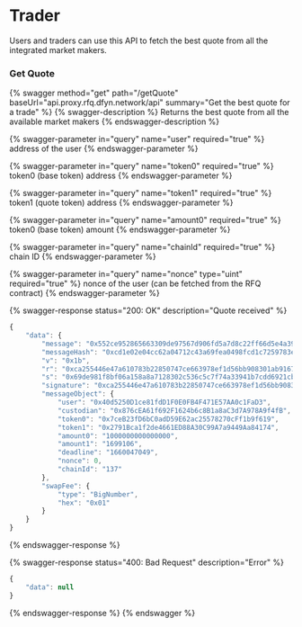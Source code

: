 # Trader

Users and traders can use this API to fetch the best quote from all the integrated market makers.&#x20;

### Get Quote

{% swagger method="get" path="/getQuote" baseUrl="api.proxy.rfq.dfyn.network/api" summary="Get the best quote for a trade" %}
{% swagger-description %}
Returns the best quote from all the available market makers
{% endswagger-description %}

{% swagger-parameter in="query" name="user" required="true" %}
address of the user
{% endswagger-parameter %}

{% swagger-parameter in="query" name="token0" required="true" %}
token0 (base token) address
{% endswagger-parameter %}

{% swagger-parameter in="query" name="token1" required="true" %}
token1 (quote token) address
{% endswagger-parameter %}

{% swagger-parameter in="query" name="amount0" required="true" %}
token0 (base token) amount
{% endswagger-parameter %}

{% swagger-parameter in="query" name="chainId" required="true" %}
chain ID
{% endswagger-parameter %}

{% swagger-parameter in="query" name="nonce" type="uint" required="true" %}
nonce of the user (can be fetched from the RFQ contract)
{% endswagger-parameter %}

{% swagger-response status="200: OK" description="Quote received" %}
```javascript
{
    "data": {
        "message": "0x552ce952865663309de97567d906fd5a7d8c22ff66d5e4a39905c100f05426a9",
        "messageHash": "0xcd1e02e04cc62a04712c43a69fea0498fcd1c7259783e91a744f17239372edff",
        "v": "0x1b",
        "r": "0xca255446e47a610783b22850747ce663978ef1d56bb908301ab9167edeb14e2f",
        "s": "0x69de981f8bf06a158a8a7128302c536c5c7f74a33941b7cdd6921cb0d77c299f",
        "signature": "0xca255446e47a610783b22850747ce663978ef1d56bb908301ab9167edeb14e2f69de981f8bf06a158a8a7128302c536c5c7f74a33941b7cdd6921cb0d77c299f1b",
        "messageObject": {
            "user": "0x40d5250D1ce81fdD1F0E0FB4F471E57AA0c1FaD3",
            "custodian": "0x876cEA61f692F1624b6c8B1a8aC3d7A978A9f4fB",
            "token0": "0x7ceB23fD6bC0adD59E62ac25578270cFf1b9f619",
            "token1": "0x2791Bca1f2de4661ED88A30C99A7a9449Aa84174",
            "amount0": "1000000000000000",
            "amount1": "1699106",
            "deadline": "1660047049",
            "nonce": 0,
            "chainId": "137"
        },
        "swapFee": {
            "type": "BigNumber",
            "hex": "0x01"
        }
    }
}
```
{% endswagger-response %}

{% swagger-response status="400: Bad Request" description="Error" %}
```javascript
{
    "data": null
}
```
{% endswagger-response %}
{% endswagger %}
